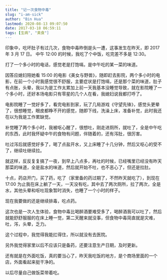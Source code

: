 ```yaml
---
title: "记一次食物中毒"
slug: "i-am-sick"
author: "Bin Hua"
lastmod: 2020-08-13 09:07:50
date: 2017-03-18 06:59:11
tags: [生病", "美食"]
---
```


印象中，吃坏肚子有过几次，食物中毒昨倒是头一遭，这事发生在昨天，即 2017 年 3 月 17 日。
中午 12:00 的时候，我吃了个中饭，吃完差不多是 12:30。

打了一个多小时的电话，感觉老是打饱嗝，是中午吃的某一菜的味道。

因答应媳妇陪她看 15:00 的电影《美女与野兽》，随即赶去影院，两个多小时的电影，在前一个小时我感觉很不舒服，主要症状是打饱嗝，还是那个菜的味道，肚子有点胀，头晕，我以为是工作太累加上前一天我基本没睡觉导致，就在影院睡了一个多小时，还好本场电影只有零星的几个人在看，我媳妇说我都打呼了。

电影院睡了一觉好多了，看完电影到家，玩了几局游戏《守望先锋》，感觉头更晕了，很想睡觉，眼皮都睁不开的感觉，随即下线，洗澡上床，准备补觉，此时我还在以为我是工作累缺觉。

补觉睡了两个多小时，我被呕心醒了，很想吐，刚走进厕所，就吐了，全是中午吃的东西，此时我怀疑中午的食物有问题，伴随着的，还有泻肚，很厉害。

吐过泻后就感觉好多了，喝了点盐开水，又上床睡了十几分钟，然后又呕心的受不了，继续吐继续拉。

就这样，反反复复搞了一夜，到早上八点多，再吐的时候，已经嘴里已经没有昨天那菜的味道，全是盐水的味道，然后就开始不吐，也不恶心了，但还是拉肚。

十点，药店开门，买了药，吃了（家里备的药过期了，不然昨天就吃了），到现在 17:00 为止我在床上躺了一天，一天没有吃，其中去了两次厕所，拉了两次，全是水，其他头晕和呕吐现象暂时消失，也睡了一个小时的样子。

现在我要做的还是继续排毒，吃点药。

这次也是一次人生体验，食物中毒比喝醉酒要难受多了，喝醉酒我可以吐了，然后就能舒舒服服的在床上睡一觉，第二天醒来就没事，但食物中毒简直就是灾难，吐，泻，头晕，乏力。

这个过程中，我觉得我能扛得住，所以就没有去医院。

另外我觉得家里以后不应该只是备药，还要注意生产日期，及时更新。

还有就是在外面吃饭，真的要当心了，昨天我吃饭的地方，是个商场里面的一个店，外面看起来挺干净的。

以后尽量自己做饭菜带着吃。